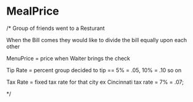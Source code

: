 # MealPrice

/*
Group of friends went to a Resturant

When the Bill comes they would like to divide the bill equally upon each other

MenuPrice = price when Waiter brings the check

Tip Rate = percent group decided to tip == 5% = .05, 10% = .10 so on

Tax Rate = fixed tax rate for that city ex Cincinnati tax rate = 7% = .07;

*/

